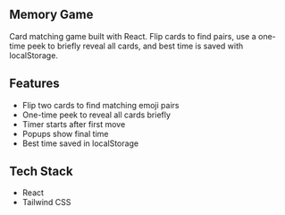 ## Memory Game

Card matching game built with React. Flip cards to find pairs, use a one-time peek to briefly reveal all cards, and best time is saved with localStorage.

## Features

- Flip two cards to find matching emoji pairs  
- One-time peek to reveal all cards briefly  
- Timer starts after first move  
- Popups show final time  
- Best time saved in localStorage  

## Tech Stack

- React  
- Tailwind CSS  
